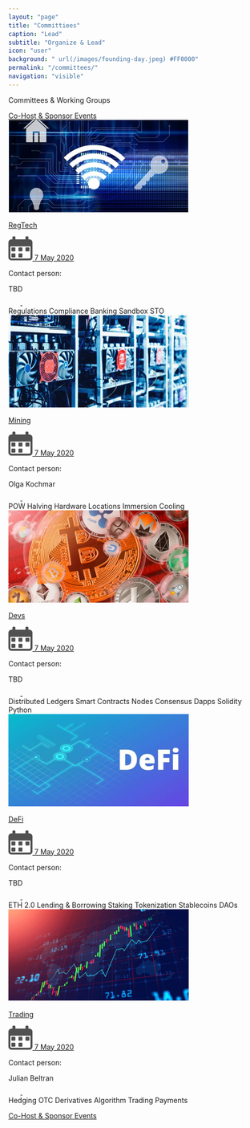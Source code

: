 ```yaml
---
layout: "page"
title: "Committiees"
caption: "Lead"
subtitle: "Organize & Lead"
icon: "user"
background: " url(/images/founding-day.jpeg) #FF0000"
permalink: "/committees/"
navigation: "visible"
---
```


<div class="committees">

<div class="head">
	<p class="header">Committees & Working Groups</p>
	<a class="nbtn head_link" href="mailto:info@bitcoin.org.hk">Co-Host & Sponsor Events</a>
</div>
<div class="main">
	<div class="card">
		<div class="card-header show">
			<img src="/media/new/comm1.png" alt="">
			<a href="https://www.meetup.com/Bitcoin-HK/events/270269664/" class="card-date" target="_blank">
				<p>RegTech</p>
				<span>
					<img src="/media/new/card-calendar.svg" alt="">
					7 May 2020
				</span>
			</a>
		</div>
		<div class="contact">
			<div class="contact-person">
				<p>Contact person:</p>
				<span>TBD</span>
			</div>
			<div class="links">
				<a href="https://t.me/bitcoinhk" target="_blank">
					<svg width="24" height="24" viewBox="0 0 24 24" fill="none" xmlns="http://www.w3.org/2000/svg">
						<g clip-path="url(#clip0)">
						<path d="M9.41718 15.1814L9.02018 20.7654C9.58818 20.7654 9.83418 20.5214 10.1292 20.2284L12.7922 17.6834L18.3102 21.7244C19.3222 22.2884 20.0352 21.9914 20.3082 20.7934L23.9302 3.82141L23.9312 3.82041C24.2522 2.32441 23.3902 1.73941 22.4042 2.10641L1.11418 10.2574C-0.338822 10.8214 -0.316822 11.6314 0.867178 11.9984L6.31018 13.6914L18.9532 5.78041C19.5482 5.38641 20.0892 5.60441 19.6442 5.99841L9.41718 15.1814Z"/>
						</g>
						<defs>
						<clipPath id="clip0">
						<rect width="24" height="24" fill="white"/>
						</clipPath>
						</defs>
					</svg>
				</a>
				<a href="">
					<svg width="24" height="24" viewBox="0 0 24 24" fill="none" xmlns="http://www.w3.org/2000/svg">
						<g clip-path="url(#clip0)">
						<path d="M23.9938 24.0002V23.9992H23.9998V15.1972C23.9998 10.8912 23.0728 7.57422 18.0388 7.57422C15.6188 7.57422 13.9948 8.90222 13.3318 10.1612H13.2618V7.97622H8.48877V23.9992H13.4588V16.0652C13.4588 13.9762 13.8548 11.9562 16.4418 11.9562C18.9908 11.9562 19.0288 14.3402 19.0288 16.1992V24.0002H23.9938Z" />
						<path d="M0.395996 7.97656H5.372V23.9996H0.395996V7.97656Z" />
						<path d="M2.882 0C1.291 0 0 1.291 0 2.882C0 4.473 1.291 5.791 2.882 5.791C4.473 5.791 5.764 4.473 5.764 2.882C5.763 1.291 4.472 0 2.882 0V0Z" />
						</g>
						<defs>
						<clipPath id="clip0">
						<rect width="24" height="24" fill="white"/>
						</clipPath>
						</defs>
					</svg>
				</a>
			</div>
			<div class="tags">
				<span>Regulations</span>
				<span>Compliance</span>
				<span>Banking</span>
				<span>Sandbox</span>
				<span>STO</span>
			</div>
		</div>
	</div>
	<div class="card">
		<div class="card-header">
			<img src="/media/new/comm2.png" alt="">
			<a href="https://www.meetup.com/ru-RU/Bitcoin-HK/events/270269664/" class="card-date" target="_blank">
				<p>Mining</p>
				<span>
					<img src="/media/new/card-calendar.svg" alt="">
					7 May 2020
				</span>
			</a>
		</div>
		<div class="contact">
			<div class="contact-person">
				<p>Contact person:</p>
				<span>Olga Kochmar</span>
			</div>
			<div class="links">
				<a href="https://t.me/bitcoinhk" target="_blank">
					<svg width="24" height="24" viewBox="0 0 24 24" fill="none" xmlns="http://www.w3.org/2000/svg">
						<g clip-path="url(#clip0)">
						<path d="M9.41718 15.1814L9.02018 20.7654C9.58818 20.7654 9.83418 20.5214 10.1292 20.2284L12.7922 17.6834L18.3102 21.7244C19.3222 22.2884 20.0352 21.9914 20.3082 20.7934L23.9302 3.82141L23.9312 3.82041C24.2522 2.32441 23.3902 1.73941 22.4042 2.10641L1.11418 10.2574C-0.338822 10.8214 -0.316822 11.6314 0.867178 11.9984L6.31018 13.6914L18.9532 5.78041C19.5482 5.38641 20.0892 5.60441 19.6442 5.99841L9.41718 15.1814Z"/>
						</g>
						<defs>
						<clipPath id="clip0">
						<rect width="24" height="24" fill="white"/>
						</clipPath>
						</defs>
					</svg>
				</a>
				<a href="">
					<svg width="24" height="24" viewBox="0 0 24 24" fill="none" xmlns="http://www.w3.org/2000/svg">
						<g clip-path="url(#clip0)">
						<path d="M23.9938 24.0002V23.9992H23.9998V15.1972C23.9998 10.8912 23.0728 7.57422 18.0388 7.57422C15.6188 7.57422 13.9948 8.90222 13.3318 10.1612H13.2618V7.97622H8.48877V23.9992H13.4588V16.0652C13.4588 13.9762 13.8548 11.9562 16.4418 11.9562C18.9908 11.9562 19.0288 14.3402 19.0288 16.1992V24.0002H23.9938Z" />
						<path d="M0.395996 7.97656H5.372V23.9996H0.395996V7.97656Z" />
						<path d="M2.882 0C1.291 0 0 1.291 0 2.882C0 4.473 1.291 5.791 2.882 5.791C4.473 5.791 5.764 4.473 5.764 2.882C5.763 1.291 4.472 0 2.882 0V0Z" />
						</g>
						<defs>
						<clipPath id="clip0">
						<rect width="24" height="24" fill="white"/>
						</clipPath>
						</defs>
					</svg>
				</a>
			</div>
			<div class="tags">
				<span>POW</span>
				<span>Halving</span>
				<span>Hardware</span>
				<span>Locations</span>
				<span>Immersion Cooling</span>
			</div>
		</div>
	</div>
	<div class="card">
		<div class="card-header">
			<img src="/media/new/comm3.png" alt="">
			<a href="https://www.meetup.com/Bitcoin-HK/events/270269664/" class="card-date" target="_blank">
				<p>Devs</p>
				<span>
					<img src="/media/new/card-calendar.svg" alt="">
					7 May 2020
				</span>
			</a>
		</div>
		<div class="contact">
			<div class="contact-person">
				<p>Contact person:</p>
				<span>TBD</span>
			</div>
			<div class="links">
				<a href="https://t.me/bitcoinhk" target="_blank">
					<svg width="24" height="24" viewBox="0 0 24 24" fill="none" xmlns="http://www.w3.org/2000/svg">
						<g clip-path="url(#clip0)">
						<path d="M9.41718 15.1814L9.02018 20.7654C9.58818 20.7654 9.83418 20.5214 10.1292 20.2284L12.7922 17.6834L18.3102 21.7244C19.3222 22.2884 20.0352 21.9914 20.3082 20.7934L23.9302 3.82141L23.9312 3.82041C24.2522 2.32441 23.3902 1.73941 22.4042 2.10641L1.11418 10.2574C-0.338822 10.8214 -0.316822 11.6314 0.867178 11.9984L6.31018 13.6914L18.9532 5.78041C19.5482 5.38641 20.0892 5.60441 19.6442 5.99841L9.41718 15.1814Z"/>
						</g>
						<defs>
						<clipPath id="clip0">
						<rect width="24" height="24" fill="white"/>
						</clipPath>
						</defs>
					</svg>
				</a>
				<a href="">
					<svg width="24" height="24" viewBox="0 0 24 24" fill="none" xmlns="http://www.w3.org/2000/svg">
						<g clip-path="url(#clip0)">
						<path d="M23.9938 24.0002V23.9992H23.9998V15.1972C23.9998 10.8912 23.0728 7.57422 18.0388 7.57422C15.6188 7.57422 13.9948 8.90222 13.3318 10.1612H13.2618V7.97622H8.48877V23.9992H13.4588V16.0652C13.4588 13.9762 13.8548 11.9562 16.4418 11.9562C18.9908 11.9562 19.0288 14.3402 19.0288 16.1992V24.0002H23.9938Z" />
						<path d="M0.395996 7.97656H5.372V23.9996H0.395996V7.97656Z" />
						<path d="M2.882 0C1.291 0 0 1.291 0 2.882C0 4.473 1.291 5.791 2.882 5.791C4.473 5.791 5.764 4.473 5.764 2.882C5.763 1.291 4.472 0 2.882 0V0Z" />
						</g>
						<defs>
						<clipPath id="clip0">
						<rect width="24" height="24" fill="white"/>
						</clipPath>
						</defs>
					</svg>
				</a>
			</div>
			<div class="tags">
				<span>Distributed Ledgers</span>
				<span>Smart Contracts</span>
				<span>Nodes</span>
				<span>Consensus</span>
				<span>Dapps</span>
				<span>Solidity</span>
				<span>Python</span>
			</div>
		</div>
	</div>
	<div class="card">
		<div class="card-header">
			<img src="/media/new/comm4.png" alt="">
			<a href="https://www.meetup.com/Bitcoin-HK/events/270269664/" class="card-date" target="_blank">
				<p>DeFi</p>
				<span>
					<img src="/media/new/card-calendar.svg" alt="">
					7 May 2020
				</span>
			</a>
		</div>
		<div class="contact">
			<div class="contact-person">
				<p>Contact person:</p>
				<span>TBD</span>
			</div>
			<div class="links">
				<a href="https://www.meetup.com/Bitcoin-HK/events/270269664/" target="_blank">
					<svg width="24" height="24" viewBox="0 0 24 24" fill="none" xmlns="http://www.w3.org/2000/svg">
						<g clip-path="url(#clip0)">
						<path d="M9.41718 15.1814L9.02018 20.7654C9.58818 20.7654 9.83418 20.5214 10.1292 20.2284L12.7922 17.6834L18.3102 21.7244C19.3222 22.2884 20.0352 21.9914 20.3082 20.7934L23.9302 3.82141L23.9312 3.82041C24.2522 2.32441 23.3902 1.73941 22.4042 2.10641L1.11418 10.2574C-0.338822 10.8214 -0.316822 11.6314 0.867178 11.9984L6.31018 13.6914L18.9532 5.78041C19.5482 5.38641 20.0892 5.60441 19.6442 5.99841L9.41718 15.1814Z"/>
						</g>
						<defs>
						<clipPath id="clip0">
						<rect width="24" height="24" fill="white"/>
						</clipPath>
						</defs>
					</svg>
				</a>
				<a href="">
					<svg width="24" height="24" viewBox="0 0 24 24" fill="none" xmlns="http://www.w3.org/2000/svg">
						<g clip-path="url(#clip0)">
						<path d="M23.9938 24.0002V23.9992H23.9998V15.1972C23.9998 10.8912 23.0728 7.57422 18.0388 7.57422C15.6188 7.57422 13.9948 8.90222 13.3318 10.1612H13.2618V7.97622H8.48877V23.9992H13.4588V16.0652C13.4588 13.9762 13.8548 11.9562 16.4418 11.9562C18.9908 11.9562 19.0288 14.3402 19.0288 16.1992V24.0002H23.9938Z" />
						<path d="M0.395996 7.97656H5.372V23.9996H0.395996V7.97656Z" />
						<path d="M2.882 0C1.291 0 0 1.291 0 2.882C0 4.473 1.291 5.791 2.882 5.791C4.473 5.791 5.764 4.473 5.764 2.882C5.763 1.291 4.472 0 2.882 0V0Z" />
						</g>
						<defs>
						<clipPath id="clip0">
						<rect width="24" height="24" fill="white"/>
						</clipPath>
						</defs>
					</svg>
				</a>
			</div>
			<div class="tags">
				<span>ETH 2.0</span>
				<span>Lending & Borrowing</span>
				<span>Staking</span>
				<span>Tokenization</span>
				<span>Stablecoins</span>
				<span>DAOs</span>
			</div>
		</div>
	</div>
	<div class="card">
		<div class="card-header">
			<img src="/media/new/comm5.png" alt="">
			<a href="https://www.meetup.com/Bitcoin-HK/events/270269664/" class="card-date" target="_blank">
				<p>Trading </p>
				<span>
					<img src="/media/new/card-calendar.svg" alt="">
					7 May 2020
				</span>
			</a>
		</div>
		<div class="contact">
			<div class="contact-person">
				<p>Contact person:</p>
				<span>Julian Beltran </span>
			</div>
			<div class="links">
				<a href="https://t.me/bitcoinhk" target="_blank">
					<svg width="24" height="24" viewBox="0 0 24 24" fill="none" xmlns="http://www.w3.org/2000/svg">
						<g clip-path="url(#clip0)">
						<path d="M9.41718 15.1814L9.02018 20.7654C9.58818 20.7654 9.83418 20.5214 10.1292 20.2284L12.7922 17.6834L18.3102 21.7244C19.3222 22.2884 20.0352 21.9914 20.3082 20.7934L23.9302 3.82141L23.9312 3.82041C24.2522 2.32441 23.3902 1.73941 22.4042 2.10641L1.11418 10.2574C-0.338822 10.8214 -0.316822 11.6314 0.867178 11.9984L6.31018 13.6914L18.9532 5.78041C19.5482 5.38641 20.0892 5.60441 19.6442 5.99841L9.41718 15.1814Z"/>
						</g>
						<defs>
						<clipPath id="clip0">
						<rect width="24" height="24" fill="white"/>
						</clipPath>
						</defs>
					</svg>
				</a>
				<a href="https://www.linkedin.com/in/julianmb/?originalSubdomain=hk" target="_blank">
					<svg width="24" height="24" viewBox="0 0 24 24" fill="none" xmlns="http://www.w3.org/2000/svg">
						<g clip-path="url(#clip0)">
						<path d="M23.9938 24.0002V23.9992H23.9998V15.1972C23.9998 10.8912 23.0728 7.57422 18.0388 7.57422C15.6188 7.57422 13.9948 8.90222 13.3318 10.1612H13.2618V7.97622H8.48877V23.9992H13.4588V16.0652C13.4588 13.9762 13.8548 11.9562 16.4418 11.9562C18.9908 11.9562 19.0288 14.3402 19.0288 16.1992V24.0002H23.9938Z" />
						<path d="M0.395996 7.97656H5.372V23.9996H0.395996V7.97656Z" />
						<path d="M2.882 0C1.291 0 0 1.291 0 2.882C0 4.473 1.291 5.791 2.882 5.791C4.473 5.791 5.764 4.473 5.764 2.882C5.763 1.291 4.472 0 2.882 0V0Z" />
						</g>
						<defs>
						<clipPath id="clip0">
						<rect width="24" height="24" fill="white"/>
						</clipPath>
						</defs>
						</svg>
				</a>
			</div>
			<div class="tags">
				<span>Hedging</span>
				<span>OTC</span>
				<span>Derivatives</span>
				<span>Algorithm Trading</span>
				<span>Payments</span>
			</div>
		</div>
	</div>
</div>

<a class="nbtn foot_link" href="mailto:info@bitcoin.org.hk">Co-Host & Sponsor Events</a>

</div>
